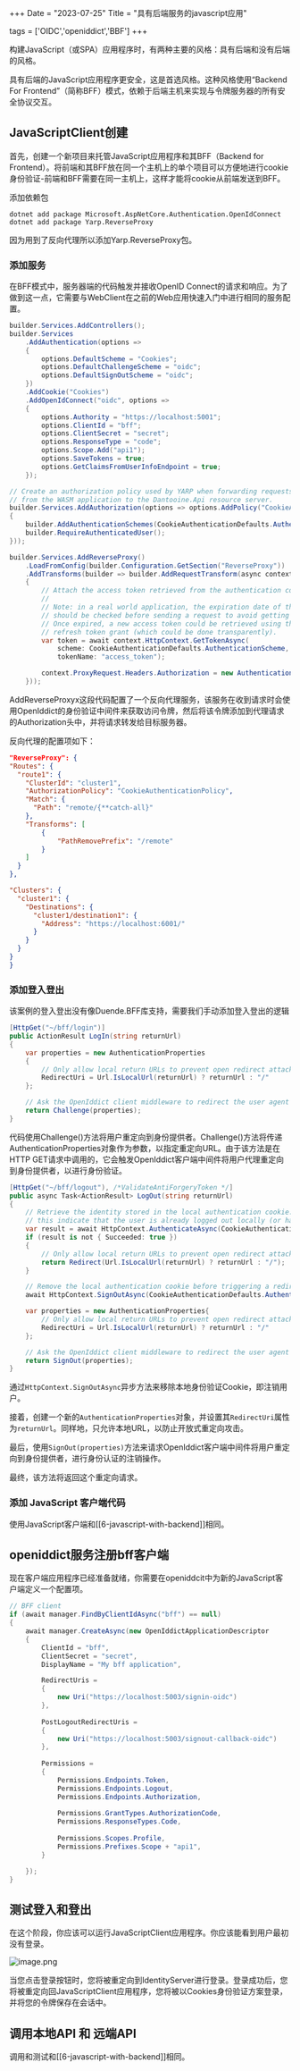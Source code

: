 +++
Date = "2023-07-25"
Title = "具有后端服务的javascript应用"

tags = ['OIDC','openiddict','BBF']
+++

构建JavaScript（或SPA）应用程序时，有两种主要的风格：具有后端和没有后端的风格。

具有后端的JavaScript应用程序更安全，这是首选风格。这种风格使用“Backend For Frontend”（简称BFF）模式，依赖于后端主机来实现与令牌服务器的所有安全协议交互。

## JavaScriptClient创建

首先，创建一个新项目来托管JavaScript应用程序和其BFF（Backend for Frontend）。将前端和其BFF放在同一个主机上的单个项目可以方便地进行cookie身份验证-前端和BFF需要在同一主机上，这样才能将cookie从前端发送到BFF。

添加依赖包

```
dotnet add package Microsoft.AspNetCore.Authentication.OpenIdConnect
dotnet add package Yarp.ReverseProxy
```

因为用到了反向代理所以添加Yarp.ReverseProxy包。

### 添加服务

在BFF模式中，服务器端的代码触发并接收OpenID Connect的请求和响应。为了做到这一点，它需要与WebClient在之前的Web应用快速入门中进行相同的服务配置。

```csharp
builder.Services.AddControllers();
builder.Services
    .AddAuthentication(options =>
    {
        options.DefaultScheme = "Cookies";
        options.DefaultChallengeScheme = "oidc";
        options.DefaultSignOutScheme = "oidc";
    })
    .AddCookie("Cookies")
    .AddOpenIdConnect("oidc", options =>
    {
        options.Authority = "https://localhost:5001";
        options.ClientId = "bff";
        options.ClientSecret = "secret";
        options.ResponseType = "code";
        options.Scope.Add("api1");
        options.SaveTokens = true;
        options.GetClaimsFromUserInfoEndpoint = true;
    });

// Create an authorization policy used by YARP when forwarding requests
// from the WASM application to the Dantooine.Api resource server.
builder.Services.AddAuthorization(options => options.AddPolicy("CookieAuthenticationPolicy", builder =>
{
    builder.AddAuthenticationSchemes(CookieAuthenticationDefaults.AuthenticationScheme);
    builder.RequireAuthenticatedUser();
}));

builder.Services.AddReverseProxy()
    .LoadFromConfig(builder.Configuration.GetSection("ReverseProxy"))
    .AddTransforms(builder => builder.AddRequestTransform(async context =>
    {
        // Attach the access token retrieved from the authentication cookie.
        //
        // Note: in a real world application, the expiration date of the access token
        // should be checked before sending a request to avoid getting a 401 response.
        // Once expired, a new access token could be retrieved using the OAuth 2.0
        // refresh token grant (which could be done transparently).
        var token = await context.HttpContext.GetTokenAsync(
            scheme: CookieAuthenticationDefaults.AuthenticationScheme,
            tokenName: "access_token");

        context.ProxyRequest.Headers.Authorization = new AuthenticationHeaderValue(OpenIddictConstants.Schemes.Bearer, token);
    }));
```

AddReverseProxyx这段代码配置了一个反向代理服务，该服务在收到请求时会使用OpenIddict的身份验证中间件来获取访问令牌，然后将该令牌添加到代理请求的Authorization头中，并将请求转发给目标服务器。

反向代理的配置项如下：

```json
"ReverseProxy": {
"Routes": {
  "route1": {
	"ClusterId": "cluster1",
	"AuthorizationPolicy": "CookieAuthenticationPolicy",
	"Match": {
	  "Path": "remote/{**catch-all}"
	},
	"Transforms": [
		{
			"PathRemovePrefix": "/remote"
		}
	]
  }
},

"Clusters": {
  "cluster1": {
	"Destinations": {
	  "cluster1/destination1": {
		"Address": "https://localhost:6001/"
	  }
	}
  }
}
}
```


### 添加登入登出

该案例的登入登出没有像Duende.BFF库支持，需要我们手动添加登入登出的逻辑

```csharp
[HttpGet("~/bff/login")]
public ActionResult LogIn(string returnUrl)
{
	var properties = new AuthenticationProperties
	{
		// Only allow local return URLs to prevent open redirect attacks.
		RedirectUri = Url.IsLocalUrl(returnUrl) ? returnUrl : "/"
	};

	// Ask the OpenIddict client middleware to redirect the user agent to the identity provider.
	return Challenge(properties);
}
```

代码使用Challenge()方法将用户重定向到身份提供者。Challenge()方法将传递AuthenticationProperties对象作为参数，以指定重定向URL。由于该方法是在HTTP GET请求中调用的，它会触发OpenIddict客户端中间件将用户代理重定向到身份提供者，以进行身份验证。

```csharp
[HttpGet("~/bff/logout"), /*ValidateAntiForgeryToken */]
public async Task<ActionResult> LogOut(string returnUrl)
{
	// Retrieve the identity stored in the local authentication cookie. If it's not available,
	// this indicate that the user is already logged out locally (or has not logged in yet).
	var result = await HttpContext.AuthenticateAsync(CookieAuthenticationDefaults.AuthenticationScheme);
	if (result is not { Succeeded: true })
	{
		// Only allow local return URLs to prevent open redirect attacks.
		return Redirect(Url.IsLocalUrl(returnUrl) ? returnUrl : "/");
	}

	// Remove the local authentication cookie before triggering a redirection to the remote server.
	await HttpContext.SignOutAsync(CookieAuthenticationDefaults.AuthenticationScheme);

	var properties = new AuthenticationProperties{
		// Only allow local return URLs to prevent open redirect attacks.
		RedirectUri = Url.IsLocalUrl(returnUrl) ? returnUrl : "/"
	};

	// Ask the OpenIddict client middleware to redirect the user agent to the identity provider.
	return SignOut(properties);
}
```

通过`HttpContext.SignOutAsync`异步方法来移除本地身份验证Cookie，即注销用户。

接着，创建一个新的`AuthenticationProperties`对象，并设置其`RedirectUri`属性为`returnUrl`。同样地，只允许本地URL，以防止开放式重定向攻击。

最后，使用`SignOut(properties)`方法来请求OpenIddict客户端中间件将用户重定向到身份提供者，进行身份认证的注销操作。

最终，该方法将返回这个重定向请求。

### 添加 JavaScript 客户端代码

使用JavaScript客户端和[[6-javascript-with-backend]]相同。


## openiddict服务注册bff客户端

现在客户端应用程序已经准备就绪，你需要在openiddcit中为新的JavaScript客户端定义一个配置项。

```csharp
// BFF client
if (await manager.FindByClientIdAsync("bff") == null)
{
	await manager.CreateAsync(new OpenIddictApplicationDescriptor
	{
		ClientId = "bff",
		ClientSecret = "secret",
		DisplayName = "My bff application",

		RedirectUris =
		{
			new Uri("https://localhost:5003/signin-oidc")
		},
		
		PostLogoutRedirectUris =
		{
			new Uri("https://localhost:5003/signout-callback-oidc")
		},
		
		Permissions =
		{
			Permissions.Endpoints.Token,
			Permissions.Endpoints.Logout,
			Permissions.Endpoints.Authorization,
			
			Permissions.GrantTypes.AuthorizationCode,
			Permissions.ResponseTypes.Code,
			
			Permissions.Scopes.Profile,
			Permissions.Prefixes.Scope + "api1",
		}

	});
}
```

## 测试登入和登出

在这个阶段，你应该可以运行JavaScriptClient应用程序。你应该能看到用户最初没有登录。

![image.png](https://assets.happtim.com/image/n3dc/202307151209325.png)


当您点击登录按钮时，您将被重定向到IdentityServer进行登录。登录成功后，您将被重定向回JavaScriptClient应用程序，您将被以Cookies身份验证方案登录，并将您的令牌保存在会话中。

## 调用本地API 和 远端API

调用和测试和[[6-javascript-with-backend]]相同。